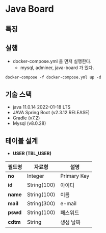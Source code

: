 # Java Board

## 특징

## 실행

- docker-compose.yml 을 먼저 실행한다.
  - mysql, adminer, java-board 가 있다. 
```shell
docker-compose -f docker-compose.yml up -d
```

## 기술 스택
- java 11.0.14 2022-01-18 LTS
- JAVA Spring Boot (v2.3.12.RELEASE)
- Gradle (v7.2)
- Mysql (v8.0.28)

## 테이블 설계
* **USER (TBL_USER)**

| 필드명      | 자료형         | 설명          |
|----------|-------------|-------------|
| **no**   | Integer     | Primary Key |
| **id**   | String(100) | 아이디         |
| **name** | String(100) | 이름          |
| **mail** | String(300) | e-mail      |
| **pswd** | String(100) | 패스워드        |
| **cdtm** | String      | 생성 날짜       |
